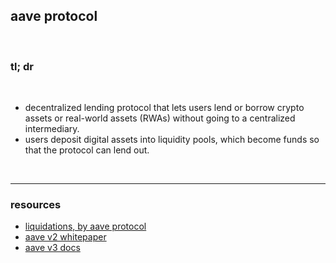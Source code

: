 ## aave protocol

<br>

### tl; dr

<br>

* decentralized lending protocol that lets users lend or borrow crypto assets or real-world assets (RWAs) without going to a centralized intermediary.
* users deposit digital assets into liquidity pools, which become funds so that the protocol can lend out.


<br>

---

### resources

* [liquidations, by aave protocol](https://docs.aave.com/developers/guides/liquidations)
* [aave v2 whitepaper](https://github.com/aave/protocol-v2/blob/master/aave-v2-whitepaper.pdf)
* [aave v3 docs](https://docs.aave.com/developers/getting-started/readme)
